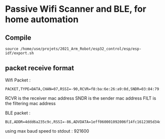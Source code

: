 
# Passive Wifi Scanner and BLE, for home automation

## Compile

    source /home/use/projets/2021_Arm_Robot/esp32_control/esp/esp-idf/export.sh


## packet receive format 


Wifi Packet :

    PACKET,TYPE=DATA,CHAN=07,RSSI=-90,RCVR=f8:ba:6e:26:a9:0d,SNDR=03:84:79:6b:69:56,FILT=85:a8:3f:eb:5c:4d

RCVR is the receiver mac address
SNDR is the sender mac address
FILT is the filtering mac address

BLE packet :

    BLE,ADDR=4ddd6a235c9c,RSSI=-86,ADVDATA=1eff060001092006f14fc1612305d34d1d37e32eca559bb082c90bbce91f94


using max baud speed to stdout : 921600

